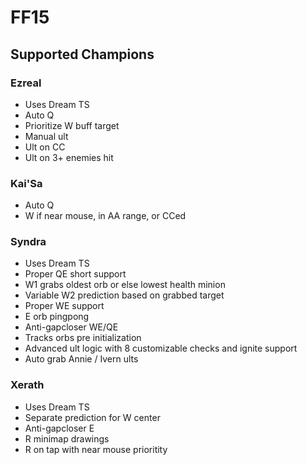 # FF15

## Supported Champions
### Ezreal
* Uses Dream TS
* Auto Q
* Prioritize W buff target
* Manual ult
* Ult on CC
* Ult on 3+ enemies hit

### Kai'Sa
* Auto Q
* W if near mouse, in AA range, or CCed

### Syndra
* Uses Dream TS
* Proper QE short support
* W1 grabs oldest orb or else lowest health minion
* Variable W2 prediction based on grabbed target
* Proper WE support
* E orb pingpong
* Anti-gapcloser WE/QE
* Tracks orbs pre initialization
* Advanced ult logic with 8 customizable checks and ignite support
* Auto grab Annie / Ivern ults

### Xerath
* Uses Dream TS
* Separate prediction for W center
* Anti-gapcloser E
* R minimap drawings
* R on tap with near mouse prioritity

